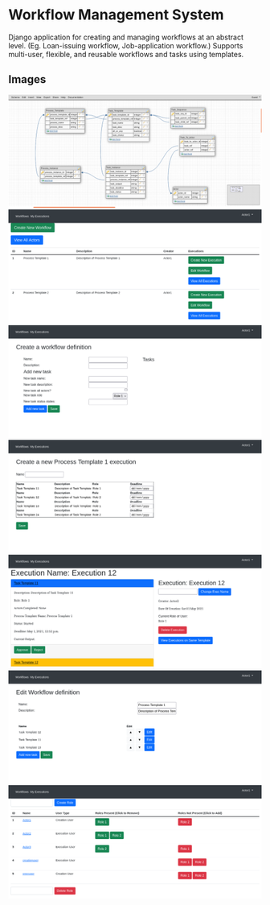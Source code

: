 # Workflow Management System
Django application for creating and managing workflows at an abstract level. (Eg. Loan-issuing workflow, Job-application workflow.) Supports multi-user, flexible, and reusable workflows and tasks using templates.

## Images

![](images/7.png)
![](images/1.png)
![](images/2.png)
![](images/3.png)
![](images/4.png)
![](images/5.png)
![](images/6.png)
